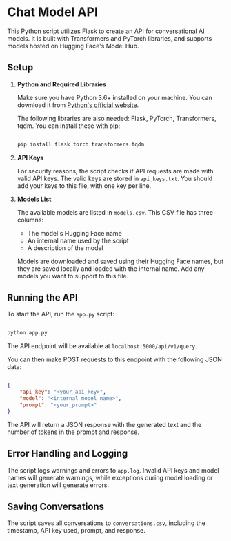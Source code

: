# Chat Model API

This Python script utilizes Flask to create an API for conversational AI models. It is built with Transformers and PyTorch libraries, and supports models hosted on Hugging Face's Model Hub.

## Setup

1.  **Python and Required Libraries**
    
    Make sure you have Python 3.6+ installed on your machine. You can download it from [Python's official website](https://www.python.org/downloads/).
    
    The following libraries are also needed: Flask, PyTorch, Transformers, tqdm. You can install these with pip:
    
    ```bash
    
    pip install flask torch transformers tqdm 

    ```
    
2.  **API Keys**
    
    For security reasons, the script checks if API requests are made with valid API keys. The valid keys are stored in `api_keys.txt`. You should add your keys to this file, with one key per line.
    
3.  **Models List**
    
    The available models are listed in `models.csv`. This CSV file has three columns:
    
    * The model's Hugging Face name
    * An internal name used by the script
    * A description of the model
    
    Models are downloaded and saved using their Hugging Face names, but they are saved locally and loaded with the internal name. Add any models you want to support to this file.
    

## Running the API

To start the API, run the `app.py` script:

```bash

python app.py 

```

The API endpoint will be available at `localhost:5000/api/v1/query`.

You can then make POST requests to this endpoint with the following JSON data:

```json

{
    "api_key": "<your_api_key>",
    "model": "<internal_model_name>",
    "prompt": "<your_prompt>"
} 

```

The API will return a JSON response with the generated text and the number of tokens in the prompt and response.

## Error Handling and Logging

The script logs warnings and errors to `app.log`. Invalid API keys and model names will generate warnings, while exceptions during model loading or text generation will generate errors.

## Saving Conversations

The script saves all conversations to `conversations.csv`, including the timestamp, API key used, prompt, and response.
